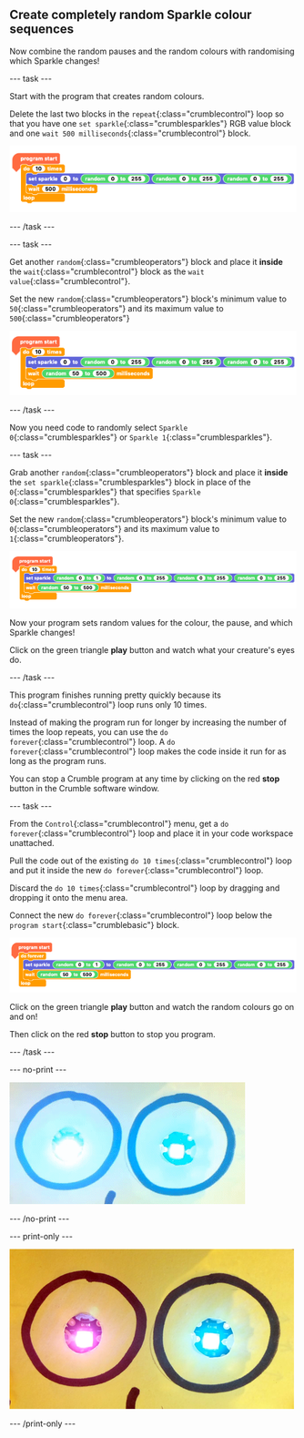 ## Create completely random Sparkle colour sequences

Now combine the random pauses and the random colours with randomising which Sparkle changes!

--- task ---

Start with the program that creates random colours.

Delete the last two blocks in the `repeat`{:class="crumblecontrol"} loop so that you have one `set sparkle`{:class="crumblesparkles"} RGB value block and one `wait 500 milliseconds`{:class="crumblecontrol"} block.

![Set Sparkle and wait](images/sequence5_setSparkleAndWait.png)

--- /task ---

--- task ---

Get another `random`{:class="crumbleoperators"} block and place it **inside** the `wait`{:class="crumblecontrol"} block as the `wait value`{:class="crumblecontrol"}.

Set the new `random`{:class="crumbleoperators"} block's minimum value to `50`{:class="crumbleoperators"} and its maximum value to `500`{:class="crumbleoperators"}

![Set random wait](images/sequence5_setRandomWait.png)

--- /task ---

Now you need code to randomly select `Sparkle 0`{:class="crumblesparkles"} or `Sparkle 1`{:class="crumblesparkles"}.

--- task ---

Grab another `random`{:class="crumbleoperators"} block and place it **inside** the `set sparkle`{:class="crumblesparkles"} block in place of the `0`{:class="crumblesparkles"} that specifies `Sparkle 0`{:class="crumblesparkles"}.

Set the new `random`{:class="crumbleoperators"} block's minimum value to `0`{:class="crumbleoperators"} and its maximum value to `1`{:class="crumbleoperators"}.

![Set random Sparkle](images/sequence5_setRandomSparkle.png)

Now your program sets random values for the colour, the pause, and which Sparkle changes!

Click on the green triangle **play** button and watch what your creature's eyes do.

--- /task ---

This program finishes running pretty quickly because its `do`{:class="crumblecontrol"} loop runs only 10 times.

Instead of making the program run for longer by increasing the number of times the loop repeats, you can use the `do forever`{:class="crumblecontrol"} loop. A `do forever`{:class="crumblecontrol"} loop makes the code inside it run for as long as  the program runs.

You can stop a Crumble program at any time by clicking on the red **stop** button in the Crumble software window.

--- task ---

From the `Control`{:class="crumblecontrol"} menu, get a `do forever`{:class="crumblecontrol"} loop and place it in your code workspace unattached.

Pull the code out of the existing `do 10 times`{:class="crumblecontrol"} loop and put it inside the new `do forever`{:class="crumblecontrol"} loop.

Discard the `do 10 times`{:class="crumblecontrol"} loop by dragging and dropping it onto the menu area.

Connect the new `do forever`{:class="crumblecontrol"} loop below the `program start`{:class="crumblebasic"} block.

![Set random Sparkle forever](images/sequence5_setRandomSparkleForever.png)

Click on the green triangle **play** button and watch the random colours go on and on!

Then click on the red **stop** button to stop you program.

--- /task ---

--- no-print ---

![random Sparkle, colour and interval](images/sequence5_finalSequence.gif)

--- /no-print ---

--- print-only ---

![random Sparkle, colour and interval](images/sequence5_finalSequence.png)

--- /print-only ---
